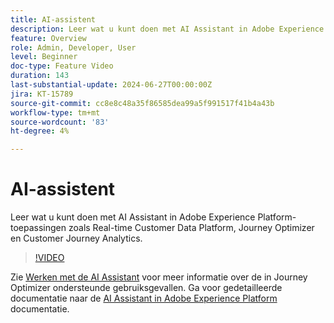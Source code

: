 ```yaml
---
title: AI-assistent
description: Leer wat u kunt doen met AI Assistant in Adobe Experience Platform-toepassingen zoals Real-time Customer Data Platform, Journey Optimizer en Customer Journey Analytics.
feature: Overview
role: Admin, Developer, User
level: Beginner
doc-type: Feature Video
duration: 143
last-substantial-update: 2024-06-27T00:00:00Z
jira: KT-15789
source-git-commit: cc8e8c48a35f86585dea99a5f991517f41b4a43b
workflow-type: tm+mt
source-wordcount: '83'
ht-degree: 4%

---
```



# AI-assistent

Leer wat u kunt doen met AI Assistant in Adobe Experience Platform-toepassingen zoals Real-time Customer Data Platform, Journey Optimizer en Customer Journey Analytics.

>[!VIDEO](https://video.tv.adobe.com/v/3429845/?learn=on)

Zie [Werken met de AI Assistant](https://experienceleague.adobe.com/en/docs/journey-optimizer/using/get-started/ai-assistant) voor meer informatie over de in Journey Optimizer ondersteunde gebruiksgevallen. Ga voor gedetailleerde documentatie naar de [AI Assistant in Adobe Experience Platform](https://experienceleague.adobe.com/en/docs/experience-platform/ai-assistant/home) documentatie.
